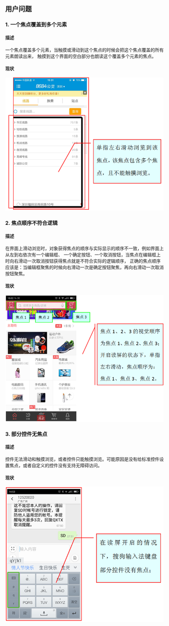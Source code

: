## 用户问题
### 1. 一个焦点覆盖到多个元素
#### 描述
一个焦点覆盖多个元素，当触摸或滑动到这个焦点的时候会把这个焦点覆盖的所有元素朗读出来，
触摸到这个界面的空白部分也朗读这个覆盖多个元素的焦点。
#### 现状
  ![一个焦点覆盖到多个元素](13.png)

### 2. 焦点顺序不符合逻辑
#### 描述
在界面上滑动浏览时，对象获得焦点的顺序与实际显示的顺序不一致，例如界面上从左到右依次有一个编辑框、
一个确定按钮、一个取消按钮，当焦点在编辑框上时向右滑动一次取消按钮获得焦点就是不符合实际的逻辑顺序，
正确的焦点顺序应该是：当编辑框聚焦的时候向右滑动一次是确定按钮聚焦，再向右滑动一次取消按钮聚焦。
#### 现状
  ![焦点顺序不符合逻辑](15.png)
  
### 3. 部分控件无焦点
#### 描述
控件无法滑动和触摸浏览，或者控件只能触摸浏览。可能原因是没有给标准控件设置焦点，或者自定义的控件没有支持无障碍访问。
#### 现状
   ![焦点顺序不符合逻辑](16.png)
